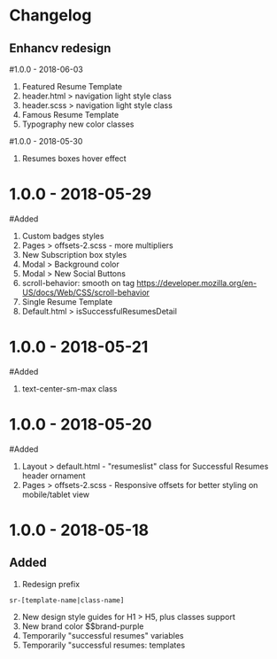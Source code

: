 
# Changelog 
## Enhancv redesign

#1.0.0 - 2018-06-03 
1. Featured Resume Template 
2. header.html > navigation light style class 
3. header.scss > navigation light style class 
4. Famous Resume Template 
5. Typography new color classes

#1.0.0 - 2018-05-30 
1. Resumes boxes hover effect 

# 1.0.0 - 2018-05-29
#Added 
1. Custom badges styles 
2. Pages > offsets-2.scss  - more multipliers
3. New Subscription box styles 
4. Modal > Background color
5. Modal > New Social Buttons 
6. scroll-behavior: smooth on <html> tag  https://developer.mozilla.org/en-US/docs/Web/CSS/scroll-behavior
7. Single Resume Template 
8. Default.html > isSuccessfulResumesDetail  

# 1.0.0 - 2018-05-21
#Added 
1. text-center-sm-max class

# 1.0.0 - 2018-05-20
#Added 
1. Layout > default.html   - "resumeslist" class for Successful Resumes header ornament
2. Pages  > offsets-2.scss -  Responsive offsets for better styling on mobile/tablet view

# 1.0.0 - 2018-05-18
## Added 
1. Redesign prefix 
``` 
sr-[template-name|class-name]
```
2. New design style guides for H1 > H5, plus classes support 
3. New brand color $$brand-purple 
4. Temporarily "successful resumes" variables 
5. Temporarily "successful resumes: templates 
